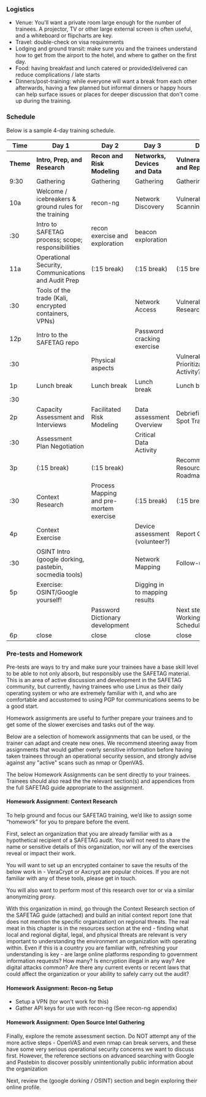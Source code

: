 <!-- ### Input -->


### Logistics

* Venue: You'll want a private room large enough for the number of trainees.  A projector, TV or other large external screen is often useful, and a whiteboard or flipcharts are key.
* Travel: double-check on visa requirements 
* Lodging and ground transit: make sure you and the trainees understand how to get from the airport to the hotel, and where to gather on the first day.
* Food: having breakfast and lunch catered or provided/delivered can reduce complications / late starts
* Dinners/post-training: while everyone will want a break from each other afterwards, having a few planned but informal dinners or happy hours can help surface issues or places for deeper discussion that don't come up during the training.

### Schedule

Below is a sample 4-day training schedule.  

|Time|Day 1|Day 2|Day 3|Day 4|
|----|-----|-----|-----|-----|
| **Theme**  | **Intro, Prep, and Research**  | **Recon and Risk Modeling**  | **Networks, Devices and Data**  | **Vulnerabilities and Reporting**  |
| 9:30 | Gathering  | Gathering  | Gathering  | Gathering  |
| 10a  | Welcome / icebreakers & ground rules for the training  | recon-ng  | Network Discovery  | Vulnerability Scanning |
| :30  | Intro to SAFETAG process; scope; responsibilities  | recon exercise and exploration  | beacon exploration  |   |
| 11a  | Operational Security, Communications and Audit Prep  | (:15 break)  | (:15 break)  | (:15 break)  |
| :30  | Tools of the trade (Kali, encrypted containers, VPNs)  |   | Network Access  | Vulnerability Research  |
| 12p  | Intro to the SAFETAG repo  |   | Password cracking exercise  |   |
| :30  |   | Physical aspects  |   | Vulnerability Prioritization; EOP Activity?  |
| 1p  | Lunch break  | Lunch break  | Lunch break  | Lunch break  |
| :30  |   |   |   |   |
| 2p  | Capacity Assessment and Interviews  | Facilitated Risk Modeling  | Data assessment Overview  | Debriefing and Spot Training  |
| :30  | Assessment Plan Negotiation  |   |  Critical Data Activity  |   |
| 3p  | (:15 break)  | (:15 break)  |   | Recommendations, Resources, Roadmaps  |
| :30  | Context Research  | Process Mapping and pre-mortem exercise  | (:15 break)  | (:15 break)  |
| 4p  | Context Exercise  |   | Device assessment (volunteer?)  | Report Compilation  |
| :30  | OSINT Intro (google dorking, pastebin, socmedia tools)  |   | Network Mapping  | Follow-up  |
| 5p  | Exercise: OSINT/Google yourself!  |   | Digging in to mapping results |   |
|   |   | Password Dictionary development  |   | Next steps: Working with Orgs; Scheduling Audits  |
| 6p  | close  | close  | close  | close  |

### Pre-tests and Homework

Pre-tests are ways to try and make sure your trainees have a base skill level to be able to not only absorb, but responsibly use the SAFETAG material.  This is an area of active discussion and development in the SAFETAG community, but currently, having trainees who use Linux as their daily operating system or who are extremely familiar with it, and who are comfortable and accustomed to using PGP for communications seems to be a good start.

Homework assignments are useful to further prepare your trainees and to get some of the slower exercises and tasks out of the way.

Below are a selection of homework assignments that can be used, or the trainer can adapt and create new ones. We recommend steering away from assignments that would gather overly sensitive information before having taken trainees through an operational security session, and strongly advise against any "active" scans such as nmap or OpenVAS.

The below Homework Assignments can be sent directly to your trainees. Trainees should also read the the relevant section(s) and appendices from the full SAFETAG guide appropriate to the assignment.


#### Homework Assignment: Context Research ####

To help ground and focus our SAFETAG training, we’d like to assign some “homework” for you to prepare before the event.

First, select an organization that you are already familiar with as a hypothetical recipient of a SAFETAG audit.  You will not need to share the name or sensitive details of this organization, nor will any of the exercises reveal or impact their work.

You will want to set up an encrypted container to save the results of the below work in - VeraCrypt or Axcrypt are popular choices. If you are not familiar with any of these tools, please get in touch.

You will also want to perform most of this research over tor or via a similar anonymizing proxy.

With this organization in mind, go through the Context Research section of the SAFETAG guide (attached) and build an initial context report (one that does not mention the specific  organization) on regional threats.  The real meat in this chapter is in the resources section at the end - finding what local and regional digital, legal, and physical threats are relevant is very important to understanding the environment an organization with operating within.  Even if this is a country you are familiar with, refreshing your understanding is key - are large online platforms responding to government information requests?  How many?  Is encryption illegal in any way?  Are digital attacks common?  Are there any current events or recent laws that could affect the organization or your ability to safely carry out the audit?


#### Homework Assignment: Recon-ng Setup ####

 * Setup a VPN (tor won't work for this)
 * Gather API keys for use with recon-ng (See recon-ng appendix)

#### Homework Assignment: Open Source Intel Gathering ####

Finally, explore the remote assessment section.  Do NOT attempt any of the more active steps - OpenVAS and even nmap can break servers, and these have some very serious operational security concerns we want to discuss first.  However, the reference sections on advanced searching with Google and Pastebin to discover possibly unintentionally public information about the organization 

Next, review the (google dorking / OSINT) section and begin exploring their online profile.
